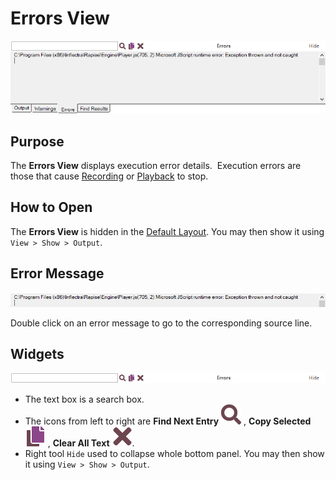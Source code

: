 # Errors View

![errors view](./img/errors_view1.png)

## Purpose

The **Errors View** displays execution error details.  Execution errors are those that cause [Recording](recording.md) or [Playback](playback.md) to stop.

## How to Open

The **Errors View** is hidden in the [Default Layout](restoring_the_default_layout.md). You may then show it using `View > Show > Output`.

## Error Message
![errors view,message](./img/errors_view2.png)

Double click on an error message to go to the corresponding source line.

## Widgets

![view widgets](./img/errors_view3.png)

* The text box is a search box.
* The icons from left to right are **Find Next Entry** ![view widgets, find next entry](./img/Tool.Find_Next32.png)
, **Copy Selected** ![view widgets, copy selected](./img/Tool.Copy32.png)
, **Clear All Text** ![view widgets, clear all text](./img/Tool.Clear32.png).
* Right tool `Hide` used to collapse whole bottom panel. You may then show it using `View > Show > Output`.
